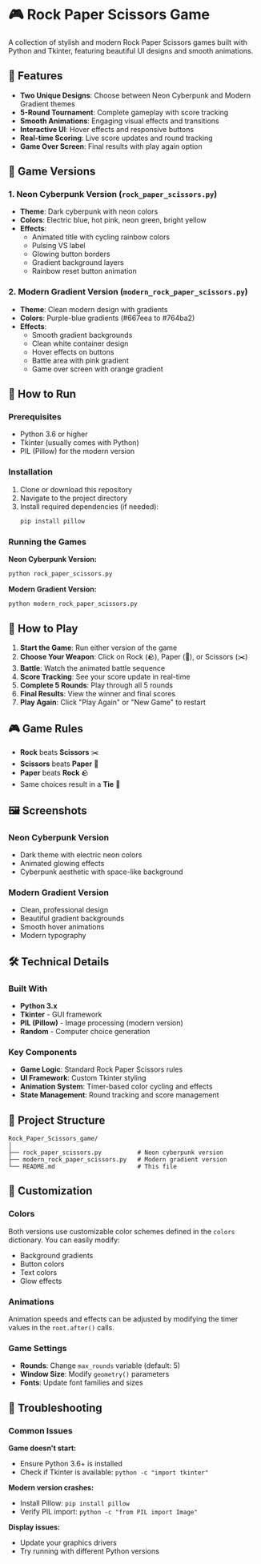 # 🎮 Rock Paper Scissors Game

A collection of stylish and modern Rock Paper Scissors games built with Python and Tkinter, featuring beautiful UI designs and smooth animations.

## 🌟 Features

- **Two Unique Designs**: Choose between Neon Cyberpunk and Modern Gradient themes
- **5-Round Tournament**: Complete gameplay with score tracking
- **Smooth Animations**: Engaging visual effects and transitions
- **Interactive UI**: Hover effects and responsive buttons
- **Real-time Scoring**: Live score updates and round tracking
- **Game Over Screen**: Final results with play again option

## 🎨 Game Versions

### 1. Neon Cyberpunk Version (`rock_paper_scissors.py`)
- **Theme**: Dark cyberpunk with neon colors
- **Colors**: Electric blue, hot pink, neon green, bright yellow
- **Effects**: 
  - Animated title with cycling rainbow colors
  - Pulsing VS label
  - Glowing button borders
  - Gradient background layers
  - Rainbow reset button animation

### 2. Modern Gradient Version (`modern_rock_paper_scissors.py`)
- **Theme**: Clean modern design with gradients
- **Colors**: Purple-blue gradients (#667eea to #764ba2)
- **Effects**:
  - Smooth gradient backgrounds
  - Clean white container design
  - Hover effects on buttons
  - Battle area with pink gradient
  - Game over screen with orange gradient

## 🚀 How to Run

### Prerequisites
- Python 3.6 or higher
- Tkinter (usually comes with Python)
- PIL (Pillow) for the modern version

### Installation
1. Clone or download this repository
2. Navigate to the project directory
3. Install required dependencies (if needed):
   ```bash
   pip install pillow
   ```

### Running the Games

**Neon Cyberpunk Version:**
```bash
python rock_paper_scissors.py
```

**Modern Gradient Version:**
```bash
python modern_rock_paper_scissors.py
```

## 🎯 How to Play

1. **Start the Game**: Run either version of the game
2. **Choose Your Weapon**: Click on Rock (🪨), Paper (📄), or Scissors (✂️)
3. **Battle**: Watch the animated battle sequence
4. **Score Tracking**: See your score update in real-time
5. **Complete 5 Rounds**: Play through all 5 rounds
6. **Final Results**: View the winner and final scores
7. **Play Again**: Click "Play Again" or "New Game" to restart

## 🎮 Game Rules

- **Rock** beats **Scissors** ✂️
- **Scissors** beats **Paper** 📄
- **Paper** beats **Rock** 🪨
- Same choices result in a **Tie** 🤝

## 🖼️ Screenshots

### Neon Cyberpunk Version
- Dark theme with electric neon colors
- Animated glowing effects
- Cyberpunk aesthetic with space-like background

### Modern Gradient Version
- Clean, professional design
- Beautiful gradient backgrounds
- Smooth hover animations
- Modern typography

## 🛠️ Technical Details

### Built With
- **Python 3.x**
- **Tkinter** - GUI framework
- **PIL (Pillow)** - Image processing (modern version)
- **Random** - Computer choice generation

### Key Components
- **Game Logic**: Standard Rock Paper Scissors rules
- **UI Framework**: Custom Tkinter styling
- **Animation System**: Timer-based color cycling and effects
- **State Management**: Round tracking and score management

## 📁 Project Structure

```
Rock_Paper_Scissors_game/
│
├── rock_paper_scissors.py          # Neon cyberpunk version
├── modern_rock_paper_scissors.py   # Modern gradient version
└── README.md                       # This file
```

## 🎨 Customization

### Colors
Both versions use customizable color schemes defined in the `colors` dictionary. You can easily modify:
- Background gradients
- Button colors
- Text colors
- Glow effects

### Animations
Animation speeds and effects can be adjusted by modifying the timer values in the `root.after()` calls.

### Game Settings
- **Rounds**: Change `max_rounds` variable (default: 5)
- **Window Size**: Modify `geometry()` parameters
- **Fonts**: Update font families and sizes

## 🔧 Troubleshooting

### Common Issues

**Game doesn't start:**
- Ensure Python 3.6+ is installed
- Check if Tkinter is available: `python -c "import tkinter"`

**Modern version crashes:**
- Install Pillow: `pip install pillow`
- Verify PIL import: `python -c "from PIL import Image"`

**Display issues:**
- Update your graphics drivers
- Try running with different Python versions

 
